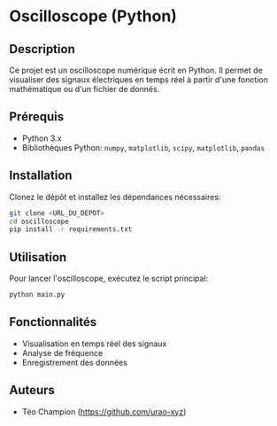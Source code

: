 # Oscilloscope (Python)

## Description
Ce projet est un oscilloscope numérique écrit en Python. Il permet de visualiser des signaux électriques en temps réel à partir d'une fonction mathématique ou d'un fichier de donnés.

## Prérequis
- Python 3.x
- Bibliothèques Python: `numpy`, `matplotlib`, `scipy`, `matplotlib`, `pandas`


## Installation
Clonez le dépôt et installez les dépendances nécessaires:
```bash
git clone <URL_DU_DEPOT>
cd oscilloscope
pip install -r requirements.txt
```

## Utilisation
Pour lancer l'oscilloscope, exécutez le script principal:
```bash
python main.py
```

## Fonctionnalités
- Visualisation en temps réel des signaux
- Analyse de fréquence
- Enregistrement des données

## Auteurs
- Téo Champion (https://github.com/urao-xyz)